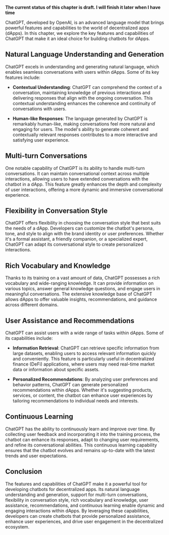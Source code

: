 **The current status of this chapter is draft. I will finish it later when I have time**

ChatGPT, developed by OpenAI, is an advanced language model that brings powerful features and capabilities to the world of decentralized apps (dApps). In this chapter, we explore the key features and capabilities of ChatGPT that make it an ideal choice for building chatbots for dApps.

Natural Language Understanding and Generation
---------------------------------------------

ChatGPT excels in understanding and generating natural language, which enables seamless conversations with users within dApps. Some of its key features include:

* **Contextual Understanding**: ChatGPT can comprehend the context of a conversation, maintaining knowledge of previous interactions and delivering responses that align with the ongoing conversation. This contextual understanding enhances the coherence and continuity of conversations with users.

* **Human-like Responses**: The language generated by ChatGPT is remarkably human-like, making conversations feel more natural and engaging for users. The model's ability to generate coherent and contextually relevant responses contributes to a more interactive and satisfying user experience.

Multi-turn Conversations
------------------------

One notable capability of ChatGPT is its ability to handle multi-turn conversations. It can maintain conversational context across multiple interactions, allowing users to have extended conversations with the chatbot in a dApp. This feature greatly enhances the depth and complexity of user interactions, offering a more dynamic and immersive conversational experience.

Flexibility in Conversation Style
---------------------------------

ChatGPT offers flexibility in choosing the conversation style that best suits the needs of a dApp. Developers can customize the chatbot's persona, tone, and style to align with the brand identity or user preferences. Whether it's a formal assistant, a friendly companion, or a specialized expert, ChatGPT can adapt its conversational style to create personalized interactions.

Rich Vocabulary and Knowledge
-----------------------------

Thanks to its training on a vast amount of data, ChatGPT possesses a rich vocabulary and wide-ranging knowledge. It can provide information on various topics, answer general knowledge questions, and engage users in meaningful conversations. The extensive knowledge base of ChatGPT allows dApps to offer valuable insights, recommendations, and guidance across different domains.

User Assistance and Recommendations
-----------------------------------

ChatGPT can assist users with a wide range of tasks within dApps. Some of its capabilities include:

* **Information Retrieval**: ChatGPT can retrieve specific information from large datasets, enabling users to access relevant information quickly and conveniently. This feature is particularly useful in decentralized finance (DeFi) applications, where users may need real-time market data or information about specific assets.

* **Personalized Recommendations**: By analyzing user preferences and behavior patterns, ChatGPT can generate personalized recommendations within dApps. Whether it's suggesting products, services, or content, the chatbot can enhance user experiences by tailoring recommendations to individual needs and interests.

Continuous Learning
-------------------

ChatGPT has the ability to continuously learn and improve over time. By collecting user feedback and incorporating it into the training process, the chatbot can enhance its responses, adapt to changing user requirements, and refine its conversational abilities. This continuous learning capability ensures that the chatbot evolves and remains up-to-date with the latest trends and user expectations.

Conclusion
----------

The features and capabilities of ChatGPT make it a powerful tool for developing chatbots for decentralized apps. Its natural language understanding and generation, support for multi-turn conversations, flexibility in conversation style, rich vocabulary and knowledge, user assistance, recommendations, and continuous learning enable dynamic and engaging interactions within dApps. By leveraging these capabilities, developers can create chatbots that provide personalized assistance, enhance user experiences, and drive user engagement in the decentralized ecosystem.
